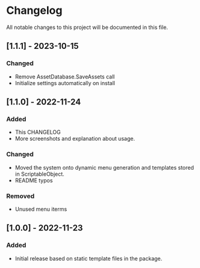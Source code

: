 ﻿# Changelog
All notable changes to this project will be documented in this file.

## [1.1.1] - 2023-10-15
### Changed
- Remove AssetDatabase.SaveAssets call
- Initialize settings automatically on install

## [1.1.0] - 2022-11-24
### Added
- This CHANGELOG
- More screenshots and explanation about usage.
### Changed
- Moved the system onto dynamic menu generation and templates stored in ScriptableObject.
- README typos
### Removed
- Unused menu iterms

## [1.0.0] - 2022-11-23
### Added
- Initial release based on static template files in the package.